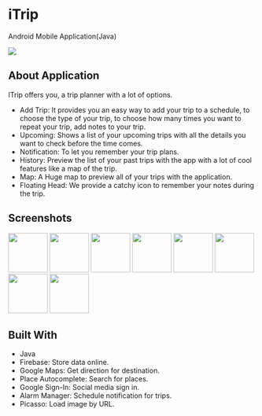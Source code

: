# iTrip
Android Mobile Application(Java)
<div>
<img src="https://user-images.githubusercontent.com/44899782/79292090-91a49080-7ed0-11ea-8e5c-9c0d79619121.png" >
</div>

## About Application
ITrip offers you, a trip planner with a lot of options.
- Add Trip: It provides you an easy way to add your trip to a schedule, to choose the type of your trip, to choose how many times you want to repeat your trip, add notes to your trip.
- Upcoming: Shows a list of your upcoming trips with all the details you want to check before the time comes.
- Notification: To let you remember your trip plans.
- History: Preview the list of your past trips with the app with a lot of cool features like a map of the trip.
- Map: A Huge map to preview all of your trips with the application.
- Floating Head: We provide a catchy icon to remember your notes during the trip.
## Screenshots
<div></div>
<div>
<img src="https://user-images.githubusercontent.com/44899782/79291458-01b21700-7ecf-11ea-87c2-50a063993803.png" width="80">
<img src="https://user-images.githubusercontent.com/44899782/79292414-5fdff980-7ed1-11ea-9da0-9254d53f06ae.png" width="80">
<img src="https://user-images.githubusercontent.com/44899782/79292418-61112680-7ed1-11ea-8391-271e3aa96c42.png" width="80">
<img src="https://user-images.githubusercontent.com/44899782/79292370-3de67700-7ed1-11ea-9071-4ca92724ed48.png" width="80">
<img src="https://user-images.githubusercontent.com/44899782/79292411-5eaecc80-7ed1-11ea-96c7-696e96dfa656.png" width="80">
<img src="https://user-images.githubusercontent.com/44899782/79292644-ee547b00-7ed1-11ea-864a-625cb9a7b653.png" width=80">
<img src="https://user-images.githubusercontent.com/44899782/79292427-640c1700-7ed1-11ea-9e89-4af24bd1efd4.png" width="80">
<img src="https://user-images.githubusercontent.com/44899782/79292424-62daea00-7ed1-11ea-9eed-18dade1711c7.png" width="80">
</div>

## Built With
- Java
- Firebase: Store data online. 
- Google Maps: Get direction for destination. 
- Place Autocomplete: Search for places.  
- Google Sign-In: Social media sign in.
- Alarm Manager: Schedule notification for trips.
- Picasso: Load image by URL.

